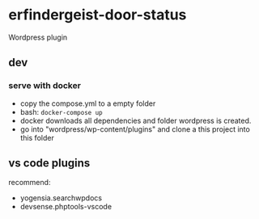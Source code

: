 # erfindergeist-door-status

Wordpress plugin

## dev

### serve with docker

- copy the compose.yml to a empty folder
- bash: ```docker-compose up```
- docker downloads all dependencies and folder wordpress is created.
- go into "wordpress/wp-content/plugins" and clone a this project into this folder

## vs code plugins

recommend:
- yogensia.searchwpdocs
- devsense.phptools-vscode
